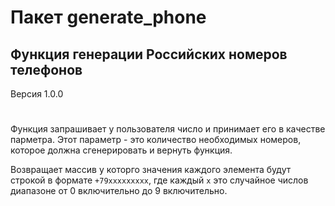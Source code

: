 # Пакет generate_phone
## Функция генерации Российских номеров телефонов  
Версия 1.0.0
#


Функция запрашивает у пользователя число и принимает его в качестве парметра. Этот параметр - это количество необходимых номеров, которое должна сгенерировать и вернуть функция.

Возвращает массив у которго значения каждого элемента будут строкой в формате `+79xxxxxxxxx`, где каждый `x`  это случайное числов диапазоне от 0 включительно до 9 включительно. 
